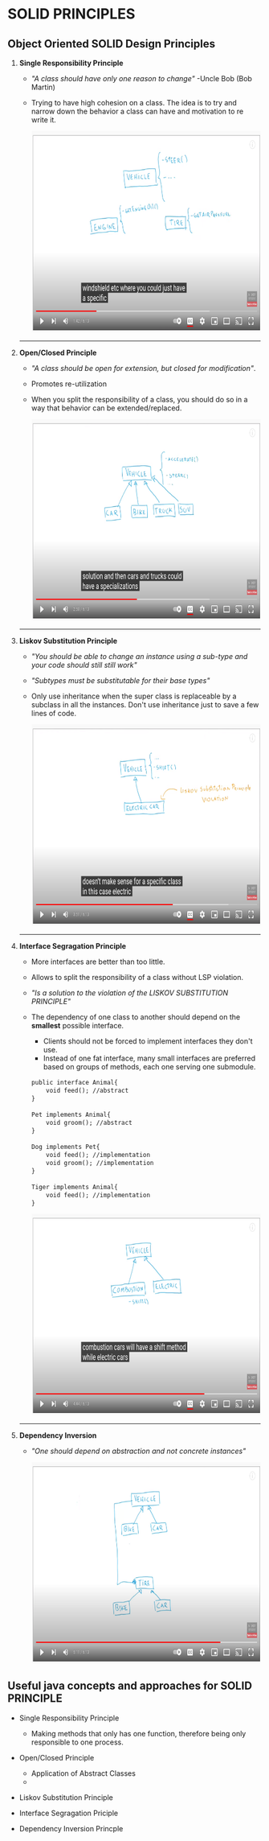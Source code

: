 # SOLID PRINCIPLES 
## Object Oriented SOLID Design Principles
1. **Single Responsibility Principle** 
    * *"A class should have only one reason to change"* -Uncle Bob (Bob Martin)
    * Trying to have high cohesion on a class. The idea is to try and narrow down the behavior a class can have and motivation to re write it.
    
        <img src="MarkDownImageSource/Screenshot from 2022-07-27 07-51-39.png" alt="Single Responsibility Principle Concept" style="height: 400px; width:800px;"/>

    ------
2. **Open/Closed Principle** 
    * *"A class should be open for extension, but closed for modification"*.
    * Promotes re-utilization
    * When you split the responsibility of a class, you should do so in a way that behavior can be extended/replaced.

         <img src="MarkDownImageSource/Screenshot from 2022-07-27 07-54-54.png" alt="Open/Close Principle Concept" style="height: 400px; width:800px;"/>
    ------
3. **Liskov Substitution Principle**
    * *"You should be able to change an instance using a sub-type and your code should still still work"*
    * *"Subtypes must be substitutable for their base types"*
    * Only use inheritance when the super class is replaceable by a subclass in all the instances. Don't use inheritance just to save a few lines  of code.

    
        <img src="MarkDownImageSource/Screenshot from 2022-07-27 08-04-21.png" alt="Liskov Principle Concept" style="height: 400px; width:800px;"/>
    ------
4. **Interface Segragation Principle**
    * More interfaces are better than too little.
    * Allows to split the responsibility of a class without LSP violation.
    * *"Is a solution to the violation of the LISKOV SUBSTITUTION PRINCIPLE"*
    * The dependency of one class  to another should depend on the **smallest** possible interface.
        - Clients should not be forced to implement interfaces they don't use.
        - Instead of one fat interface, many small interfaces are preferred based on groups of methods, each one serving one submodule.

        ```
        public interface Animal{
            void feed(); //abstract
        }

        Pet implements Animal{
            void groom(); //abstract
        }

        Dog implements Pet{
            void feed(); //implementation
            void groom(); //implementation
        }

        Tiger implements Animal{
            void feed(); //implementation
        }

        ```
    

        <img src="MarkDownImageSource/Screenshot from 2022-07-27 08-09-01.png" alt="Interface Segregation Concept" style="height: 400px; width:800px;"/>
    ------
5. **Dependency Inversion**
    * *"One should depend on abstraction and not concrete instances"*

         <img src="MarkDownImageSource/Screenshot from 2022-07-27 08-11-24.png" alt="Interface Segregation Concept" style="height: 400px; width:800px;"/>


## Useful java concepts and approaches for SOLID PRINCIPLE
* Single Responsibility Principle
    - Making methods that only has one function, therefore being only responsible to one process.

* Open/Closed Principle
    - Application of Abstract Classes
    - 


* Liskov Substitution Principle


* Interface Segragation Priciple


* Dependency Inversion Princple